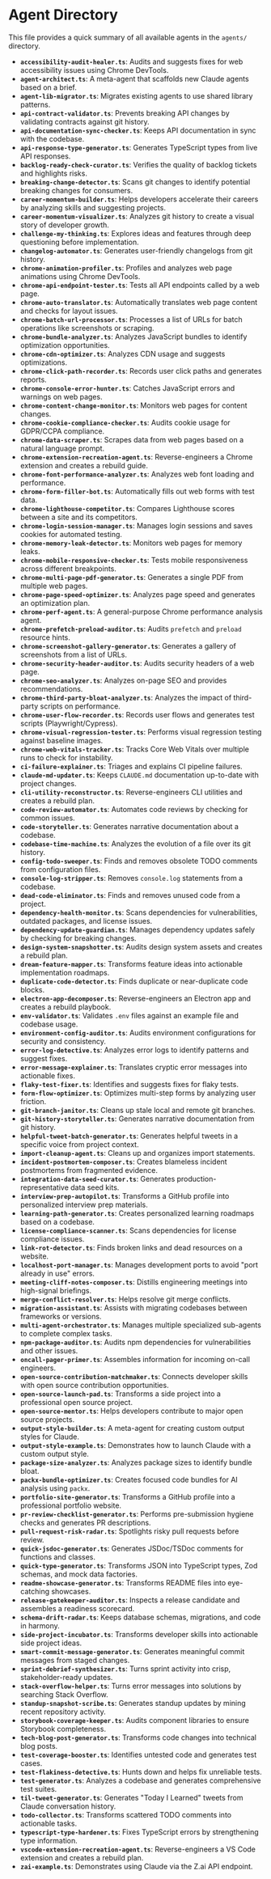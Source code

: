 # Agent Directory

This file provides a quick summary of all available agents in the `agents/` directory.

- **`accessibility-audit-healer.ts`**: Audits and suggests fixes for web accessibility issues using Chrome DevTools.
- **`agent-architect.ts`**: A meta-agent that scaffolds new Claude agents based on a brief.
- **`agent-lib-migrator.ts`**: Migrates existing agents to use shared library patterns.
- **`api-contract-validator.ts`**: Prevents breaking API changes by validating contracts against git history.
- **`api-documentation-sync-checker.ts`**: Keeps API documentation in sync with the codebase.
- **`api-response-type-generator.ts`**: Generates TypeScript types from live API responses.
- **`backlog-ready-check-curator.ts`**: Verifies the quality of backlog tickets and highlights risks.
- **`breaking-change-detector.ts`**: Scans git changes to identify potential breaking changes for consumers.
- **`career-momentum-builder.ts`**: Helps developers accelerate their careers by analyzing skills and suggesting projects.
- **`career-momentum-visualizer.ts`**: Analyzes git history to create a visual story of developer growth.
- **`challenge-my-thinking.ts`**: Explores ideas and features through deep questioning before implementation.
- **`changelog-automator.ts`**: Generates user-friendly changelogs from git history.
- **`chrome-animation-profiler.ts`**: Profiles and analyzes web page animations using Chrome DevTools.
- **`chrome-api-endpoint-tester.ts`**: Tests all API endpoints called by a web page.
- **`chrome-auto-translator.ts`**: Automatically translates web page content and checks for layout issues.
- **`chrome-batch-url-processor.ts`**: Processes a list of URLs for batch operations like screenshots or scraping.
- **`chrome-bundle-analyzer.ts`**: Analyzes JavaScript bundles to identify optimization opportunities.
- **`chrome-cdn-optimizer.ts`**: Analyzes CDN usage and suggests optimizations.
- **`chrome-click-path-recorder.ts`**: Records user click paths and generates reports.
- **`chrome-console-error-hunter.ts`**: Catches JavaScript errors and warnings on web pages.
- **`chrome-content-change-monitor.ts`**: Monitors web pages for content changes.
- **`chrome-cookie-compliance-checker.ts`**: Audits cookie usage for GDPR/CCPA compliance.
- **`chrome-data-scraper.ts`**: Scrapes data from web pages based on a natural language prompt.
- **`chrome-extension-recreation-agent.ts`**: Reverse-engineers a Chrome extension and creates a rebuild guide.
- **`chrome-font-performance-analyzer.ts`**: Analyzes web font loading and performance.
- **`chrome-form-filler-bot.ts`**: Automatically fills out web forms with test data.
- **`chrome-lighthouse-competitor.ts`**: Compares Lighthouse scores between a site and its competitors.
- **`chrome-login-session-manager.ts`**: Manages login sessions and saves cookies for automated testing.
- **`chrome-memory-leak-detector.ts`**: Monitors web pages for memory leaks.
- **`chrome-mobile-responsive-checker.ts`**: Tests mobile responsiveness across different breakpoints.
- **`chrome-multi-page-pdf-generator.ts`**: Generates a single PDF from multiple web pages.
- **`chrome-page-speed-optimizer.ts`**: Analyzes page speed and generates an optimization plan.
- **`chrome-perf-agent.ts`**: A general-purpose Chrome performance analysis agent.
- **`chrome-prefetch-preload-auditor.ts`**: Audits `prefetch` and `preload` resource hints.
- **`chrome-screenshot-gallery-generator.ts`**: Generates a gallery of screenshots from a list of URLs.
- **`chrome-security-header-auditor.ts`**: Audits security headers of a web page.
- **`chrome-seo-analyzer.ts`**: Analyzes on-page SEO and provides recommendations.
- **`chrome-third-party-bloat-analyzer.ts`**: Analyzes the impact of third-party scripts on performance.
- **`chrome-user-flow-recorder.ts`**: Records user flows and generates test scripts (Playwright/Cypress).
- **`chrome-visual-regression-tester.ts`**: Performs visual regression testing against baseline images.
- **`chrome-web-vitals-tracker.ts`**: Tracks Core Web Vitals over multiple runs to check for instability.
- **`ci-failure-explainer.ts`**: Triages and explains CI pipeline failures.
- **`claude-md-updater.ts`**: Keeps `CLAUDE.md` documentation up-to-date with project changes.
- **`cli-utility-reconstructor.ts`**: Reverse-engineers CLI utilities and creates a rebuild plan.
- **`code-review-automator.ts`**: Automates code reviews by checking for common issues.
- **`code-storyteller.ts`**: Generates narrative documentation about a codebase.
- **`codebase-time-machine.ts`**: Analyzes the evolution of a file over its git history.
- **`config-todo-sweeper.ts`**: Finds and removes obsolete TODO comments from configuration files.
- **`console-log-stripper.ts`**: Removes `console.log` statements from a codebase.
- **`dead-code-eliminator.ts`**: Finds and removes unused code from a project.
- **`dependency-health-monitor.ts`**: Scans dependencies for vulnerabilities, outdated packages, and license issues.
- **`dependency-update-guardian.ts`**: Manages dependency updates safely by checking for breaking changes.
- **`design-system-snapshotter.ts`**: Audits design system assets and creates a rebuild plan.
- **`dream-feature-mapper.ts`**: Transforms feature ideas into actionable implementation roadmaps.
- **`duplicate-code-detector.ts`**: Finds duplicate or near-duplicate code blocks.
- **`electron-app-decomposer.ts`**: Reverse-engineers an Electron app and creates a rebuild playbook.
- **`env-validator.ts`**: Validates `.env` files against an example file and codebase usage.
- **`environment-config-auditor.ts`**: Audits environment configurations for security and consistency.
- **`error-log-detective.ts`**: Analyzes error logs to identify patterns and suggest fixes.
- **`error-message-explainer.ts`**: Translates cryptic error messages into actionable fixes.
- **`flaky-test-fixer.ts`**: Identifies and suggests fixes for flaky tests.
- **`form-flow-optimizer.ts`**: Optimizes multi-step forms by analyzing user friction.
- **`git-branch-janitor.ts`**: Cleans up stale local and remote git branches.
- **`git-history-storyteller.ts`**: Generates narrative documentation from git history.
- **`helpful-tweet-batch-generator.ts`**: Generates helpful tweets in a specific voice from project context.
- **`import-cleanup-agent.ts`**: Cleans up and organizes import statements.
- **`incident-postmortem-composer.ts`**: Creates blameless incident postmortems from fragmented evidence.
- **`integration-data-seed-curator.ts`**: Generates production-representative data seed kits.
- **`interview-prep-autopilot.ts`**: Transforms a GitHub profile into personalized interview prep materials.
- **`learning-path-generator.ts`**: Creates personalized learning roadmaps based on a codebase.
- **`license-compliance-scanner.ts`**: Scans dependencies for license compliance issues.
- **`link-rot-detector.ts`**: Finds broken links and dead resources on a website.
- **`localhost-port-manager.ts`**: Manages development ports to avoid "port already in use" errors.
- **`meeting-cliff-notes-composer.ts`**: Distills engineering meetings into high-signal briefings.
- **`merge-conflict-resolver.ts`**: Helps resolve git merge conflicts.
- **`migration-assistant.ts`**: Assists with migrating codebases between frameworks or versions.
- **`multi-agent-orchestrator.ts`**: Manages multiple specialized sub-agents to complete complex tasks.
- **`npm-package-auditor.ts`**: Audits npm dependencies for vulnerabilities and other issues.
- **`oncall-pager-primer.ts`**: Assembles information for incoming on-call engineers.
- **`open-source-contribution-matchmaker.ts`**: Connects developer skills with open source contribution opportunities.
- **`open-source-launch-pad.ts`**: Transforms a side project into a professional open source project.
- **`open-source-mentor.ts`**: Helps developers contribute to major open source projects.
- **`output-style-builder.ts`**: A meta-agent for creating custom output styles for Claude.
- **`output-style-example.ts`**: Demonstrates how to launch Claude with a custom output style.
- **`package-size-analyzer.ts`**: Analyzes package sizes to identify bundle bloat.
- **`packx-bundle-optimizer.ts`**: Creates focused code bundles for AI analysis using `packx`.
- **`portfolio-site-generator.ts`**: Transforms a GitHub profile into a professional portfolio website.
- **`pr-review-checklist-generator.ts`**: Performs pre-submission hygiene checks and generates PR descriptions.
- **`pull-request-risk-radar.ts`**: Spotlights risky pull requests before review.
- **`quick-jsdoc-generator.ts`**: Generates JSDoc/TSDoc comments for functions and classes.
- **`quick-type-generator.ts`**: Transforms JSON into TypeScript types, Zod schemas, and mock data factories.
- **`readme-showcase-generator.ts`**: Transforms README files into eye-catching showcases.
- **`release-gatekeeper-auditor.ts`**: Inspects a release candidate and assembles a readiness scorecard.
- **`schema-drift-radar.ts`**: Keeps database schemas, migrations, and code in harmony.
- **`side-project-incubator.ts`**: Transforms developer skills into actionable side project ideas.
- **`smart-commit-message-generator.ts`**: Generates meaningful commit messages from staged changes.
- **`sprint-debrief-synthesizer.ts`**: Turns sprint activity into crisp, stakeholder-ready updates.
- **`stack-overflow-helper.ts`**: Turns error messages into solutions by searching Stack Overflow.
- **`standup-snapshot-scribe.ts`**: Generates standup updates by mining recent repository activity.
- **`storybook-coverage-keeper.ts`**: Audits component libraries to ensure Storybook completeness.
- **`tech-blog-post-generator.ts`**: Transforms code changes into technical blog posts.
- **`test-coverage-booster.ts`**: Identifies untested code and generates test cases.
- **`test-flakiness-detective.ts`**: Hunts down and helps fix unreliable tests.
- **`test-generator.ts`**: Analyzes a codebase and generates comprehensive test suites.
- **`til-tweet-generator.ts`**: Generates "Today I Learned" tweets from Claude conversation history.
- **`todo-collector.ts`**: Transforms scattered TODO comments into actionable tasks.
- **`typescript-type-hardener.ts`**: Fixes TypeScript errors by strengthening type information.
- **`vscode-extension-recreation-agent.ts`**: Reverse-engineers a VS Code extension and creates a rebuild plan.
- **`zai-example.ts`**: Demonstrates using Claude via the Z.ai API endpoint.
